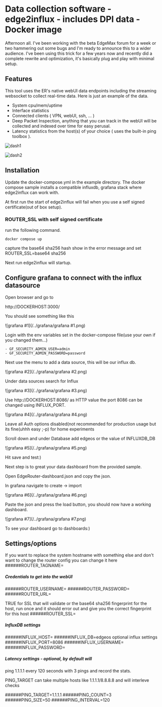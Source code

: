 # Data collection software - edge2influx - includes DPI data - Docker image

Afternoon all. I've been working with the beta EdgeMax forum for a week or two hammering out some bugs and I'm ready to announce this to a wider audience. I've been using this trick for a few years now and recently did a complete rewrite and optimization, it's basically plug and play with minimal setup.

## Features

This tool uses the ER's native webUI data endpoints including the  streaming websocket to collect real-time data. Here is just an example  of the data.

- System cpu/mem/uptime
- Interface statistics
- Connected clients ( VPN, webUI, ssh, ... )
- Deep Packet Inspection, anything that you can track in the webUI will be collected and indexed over time for easy perusal.
- Latency statistics from the host(s) of your choice ( uses the built-in ping toolbox ).

![dash1](/../dash1.png)

![dash2](/../dash2.png)

## Installation

Update the docker-compose.yml in the example directory.
The docker compose sample installs a compatible influxdb, grafana stack where edge2influx can work with.

At first run the start of edge2influx will fail when you use a self signed certificate(out of box setup). 

### ROUTER_SSL with self signed certificate

run the following command.

```
docker compose up
```

capture the base64 sha256 hash show in the error message and set ROUTER_SSL=base64 sha256

Next run edge2influx will startup.

## Configure grafana to connect with the influx datasource

Open browser and go to 

http://DOCKERHOST:3000/ 

You should see something like this

![grafana #1](/../grafana/grafana #1.png)

Login with the env variables set in the docker-compose file(use your own if you changed them...)

```
- GF_SECURITY_ADMIN_USER=admin
- GF_SECURITY_ADMIN_PASSWORD=password
```

Next use the menu to add a data source, this will be our influx db.

![grafana #2](/../grafana/grafana #2.png)

Under data sources search for Influx

![grafana #3](/../grafana/grafana #3.png)

Use http://DOCKERHOST:8086/ as HTTP value the port 8086 can be changed using INFLUX_PORT.

![grafana #4](/../grafana/grafana #4.png)

Leave all Auth options disabled(not recommended for production usage but its fine(uhhh easy ;-p) for home experiments

Scroll down and under Database add edgeos or the value of INFLUXDB_DB

![grafana #5](/../grafana/grafana #5.png)

Hit save and test:)

Next step is to great your data dashboard from the provided sample.

Open EdgeRouter-dashboard.json and copy the json.

In grafana navigate to create -> import

![grafana #6](/../grafana/grafana #6.png)



Paste the json and press the load button, you should now have a working dashboard.

![grafana #7](/../grafana/grafana #7.png)

To see your dashboard go to dashboards:)

## Settings/options 

If you want to replace the system hostname with something
else and don't want to change the router config you can
change it here
######ROUTER_TAGNAME=

##### Credentials to get into the webUI 
######ROUTER_USERNAME=
######ROUTER_PASSWORD=
######ROUTER_URL=

TRUE for SSL that will validate or the base64 sha256
fingerprint for the host, run once and it should error
out and give you the correct fingerprint for this host
######ROUTER_SSL=

##### InfluxDB settings
######INFLUX_HOST=
######INFLUX_DB=edgeos
optional influx settings
######INFLUX_PORT=8086
######INFLUX_USERNAME=
######INFLUX_PASSWORD=


##### Latency settings - optional, by default will
ping 1.1.1.1 every 120 seconds with 3 pings and record the stats.

PING_TARGET can take multiple hosts like 1.1.1.1/8.8.8.8  and will interleve checks

######PING_TARGET=1.1.1.1
######PING_COUNT=3
######PING_SIZE=50
######PING_INTERVAL=120

